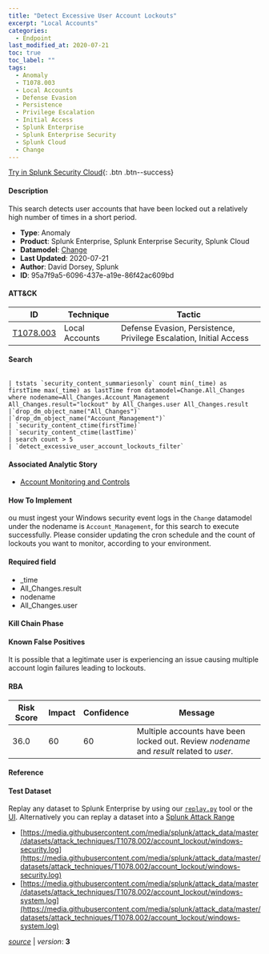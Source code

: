 ```yaml
---
title: "Detect Excessive User Account Lockouts"
excerpt: "Local Accounts"
categories:
  - Endpoint
last_modified_at: 2020-07-21
toc: true
toc_label: ""
tags:
  - Anomaly
  - T1078.003
  - Local Accounts
  - Defense Evasion
  - Persistence
  - Privilege Escalation
  - Initial Access
  - Splunk Enterprise
  - Splunk Enterprise Security
  - Splunk Cloud
  - Change
---
```




[Try in Splunk Security Cloud](https://www.splunk.com/en_us/cyber-security.html){: .btn .btn--success}

#### Description

This search detects user accounts that have been locked out a relatively high number of times in a short period.

- **Type**: Anomaly
- **Product**: Splunk Enterprise, Splunk Enterprise Security, Splunk Cloud
- **Datamodel**: [Change](https://docs.splunk.com/Documentation/CIM/latest/User/Change)
- **Last Updated**: 2020-07-21
- **Author**: David Dorsey, Splunk
- **ID**: 95a7f9a5-6096-437e-a19e-86f42ac609bd


#### ATT&CK

| ID          | Technique   | Tactic         |
| ----------- | ----------- | -------------- |
| [T1078.003](https://attack.mitre.org/techniques/T1078/003/) | Local Accounts | Defense Evasion, Persistence, Privilege Escalation, Initial Access |


#### Search

```

| tstats `security_content_summariesonly` count min(_time) as firstTime max(_time) as lastTime from datamodel=Change.All_Changes where nodename=All_Changes.Account_Management All_Changes.result="lockout" by All_Changes.user All_Changes.result 
|`drop_dm_object_name("All_Changes")` 
|`drop_dm_object_name("Account_Management")`
| `security_content_ctime(firstTime)` 
| `security_content_ctime(lastTime)` 
| search count > 5 
| `detect_excessive_user_account_lockouts_filter`
```

#### Associated Analytic Story
* [Account Monitoring and Controls](/stories/account_monitoring_and_controls)


#### How To Implement
ou must ingest your Windows security event logs in the `Change` datamodel under the nodename is `Account_Management`, for this search to execute successfully. Please consider updating the cron schedule and the count of lockouts you want to monitor, according to your environment.

#### Required field
* _time
* All_Changes.result
* nodename
* All_Changes.user


#### Kill Chain Phase


#### Known False Positives
It is possible that a legitimate user is experiencing an issue causing multiple account login failures leading to lockouts.



#### RBA

| Risk Score  | Impact      | Confidence   | Message      |
| ----------- | ----------- |--------------|--------------|
| 36.0 | 60 | 60 | Multiple accounts have been locked out. Review $nodename$ and $result$ related to $user$. |



#### Reference


#### Test Dataset
Replay any dataset to Splunk Enterprise by using our [`replay.py`](https://github.com/splunk/attack_data#using-replaypy) tool or the [UI](https://github.com/splunk/attack_data#using-ui).
Alternatively you can replay a dataset into a [Splunk Attack Range](https://github.com/splunk/attack_range#replay-dumps-into-attack-range-splunk-server)

* [https://media.githubusercontent.com/media/splunk/attack_data/master/datasets/attack_techniques/T1078.002/account_lockout/windows-security.log](https://media.githubusercontent.com/media/splunk/attack_data/master/datasets/attack_techniques/T1078.002/account_lockout/windows-security.log)
* [https://media.githubusercontent.com/media/splunk/attack_data/master/datasets/attack_techniques/T1078.002/account_lockout/windows-system.log](https://media.githubusercontent.com/media/splunk/attack_data/master/datasets/attack_techniques/T1078.002/account_lockout/windows-system.log)



[*source*](https://github.com/splunk/security_content/tree/develop/detections/endpoint/detect_excessive_user_account_lockouts.yml) \| *version*: **3**